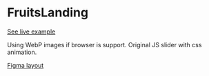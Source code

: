 # FruitsLanding

[See live example](https://luximal.github.io/FruitsLanding/)


Using WebP images if browser is support.
Original JS slider with css animation.

[Figma layout](https://www.figma.com/file/czBgn1MBalMpT6JxNk5Wye/Fruit-Design)

